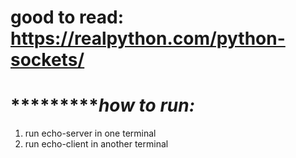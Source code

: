 # good to read: https://realpython.com/python-sockets/

# ************how to run:***
1. run echo-server in one terminal
2. run echo-client in another terminal
